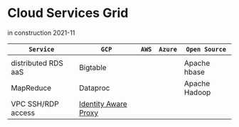 # Cloud Services Grid
in construction 2021-11

  `Service` | `GCP` | `AWS` | `Azure` | `Open Source` 
  --- | --- | --- | --- | ---
  | | | |
 distributed RDS aaS | Bigtable | | | Apache hbase
 MapReduce | Dataproc | | | Apache Hadoop
 VPC SSH/RDP access | [Identity Aware Proxy](https://cloud.google.com/iap/docs/concepts-overview) | | | 
